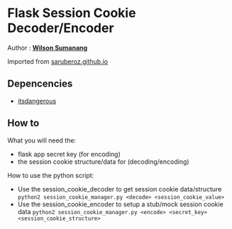 # Flask Session Cookie Decoder/Encoder

Author : [**Wilson Sumanang**](https://github.com/saruberoz)

Imported from [saruberoz.github.io](http://saruberoz.github.io/flask-session-cookie-decoder-slash-encoder)

## Depencencies

+ [itsdangerous](https://pypi.python.org/pypi/itsdangerous)

## How to

What you will need the:
+ flask app secret key (for encoding)
+ the session cookie structure/data for (decoding/encoding)

How to use the python script:
+ Use the session_cookie_decoder to get session cookie data/structure `python2 session_cookie_manager.py <decode> <session_cookie_value>`
+ Use the session_cookie_encoder to setup a stub/mock session cookie data `python2 session_cookie_manager.py <encode> <secret_key> <session_cookie_structure>`
